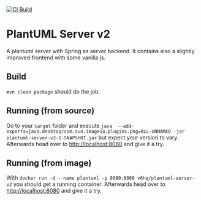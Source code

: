 [![CI Build](https://github.com/v6hq/plantuml-server-v2/actions/workflows/maven.yml/badge.svg)](https://github.com/v6hq/plantuml-server-v2/actions/workflows/maven.yml)

# PlantUML Server v2 

A plantuml server with Spring as server backend. It contains also a slightly improved frontend with some vanilla js.

## Build

``mvn clean package`` should do the job.

## Running (from source)

Go to your ``target`` folder and execute ``java  --add-exports=java.desktop/com.sun.imageio.plugins.png=ALL-UNNAMED -jar plantuml-server-v2-1-SNAPSHOT.jar`` but expect your version to vary. Afterwards head over to [http://localhost:8080](http://localhost:8080) and give it a try.

## Running (from image)

With ``docker run -d --name plantuml -p 8080:8080 v6hq/plantuml-server-v2`` you should get a running container. Afterwards head over to [http://localhost:8080](http://localhost:8080) and give it a try.